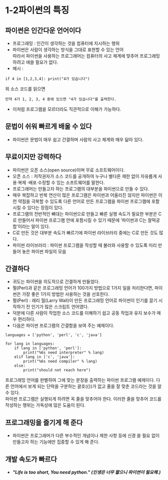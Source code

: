 1-2파이썬의 특징   
================
파이썬은 인간다운 언어이다
--
- 프로그래밍 : 인간이 생각하는 것을 컴퓨터에 지시하는 행위   
- 파이썬은 사람이 생각하는 방식을 그대로 표현할 수 있는 언어   
따라서 파이썬을 사용하는 프로그래머는 컴퓨터의 사고 체계에 맞추어 프로그래밍하려고 애쓸 필요가 없다.   
- 예시 :   
```
if 4 in [1,2,3,4]: print("4가 있습니다")
```
위 소스 코드를 읽으면   
```
만약 4가 1, 2, 3, 4 중에 있으면 "4가 있습니다"를 출력한다.
```
- 이처럼 프로그램을 모르더라도 직관적으로 이해가 가능하다.

문법이 쉬워 빠르게 배울 수 있다
--
- 파이썬은 문법이 매우 쉽고 간결하며 사람의 사고 체계와 매우 닮아 있다.

무료이지만 강력하다
--
- 파이썬은 오픈 소스(open source)이며 무료 소프트웨어이다.
- 오픈 소스 : 저작권자가 소스 코드를 공개하여 누구나 별다른 제한 없이 자유롭게 사용·복제 ·배포·수정할 수 있는 소프트웨어를 말한다.
- 프로그래머는 만들고자 하는 프로그램의 대부분을 파이썬으로 만들 수 있다.
- 매우 복잡하고 반복 연산이 많은 프로그램은 파이썬과 어울리진 않지만 파이썬은 이런 약점을 극복할 수 있도록 다른 언어로 만든 프로그램을 파이썬 프로그램에 포함시킬 수 있다는 장점이 있다.
- 프로그램의 전반적인 뼈대는 파이썬으로 만들고 빠른 실행 속도가 필요한 부분은 C로 만들어서 파이썬 프로그램 안에 포함시킬 수 있기 때문에 ‘파이썬과 C는 찰떡궁합’이라는 말이 있다.
- C로 만든 것은 대부분 속도가 빠르기에 파이썬 라이브러리 중에는 C로 만든 것도 많다.
- 파이썬 라이브러리 : 파이썬 프로그램을 작성할 때 불러와 사용할 수 있도록 미리 만들어 놓은 파이썬 파일의 모음
  
간결하다
--
- 귀도는 파이썬을 의도적으로 간결하게 만들었다.
- 펄(Perl)과 같은 프로그래밍 언어가 100가지 방법으로 1가지 일을 처리한다면, 파이썬은 가장 좋은 1가지 방법만 사용하는 것을 선호한다.
- 펄(Perl) : 래리 월(Larry Wall)이 만든 프로그래밍 언어로 파이썬이 인기를 끌기 시작하기 전 인기가 많은 스크립트 언어였다.
- 덕분에 다른 사람이 작업한 소스 코드를 이해하기 쉽고 공동 작업과 유지 보수가 매우 편리하다.
- 다음은 파이썬 프로그램의 간결함을 보여 주는 예제이다.
```
languages = ['python', 'perl', 'c', 'java']

for lang in languages:
    if lang in ['python', 'perl']:
        print("%6s need interpreter" % lang)
    elif lang in ['c', 'java']:
        print("%6s need compiler" % lang)
    else:
        print("should not reach here")
```
프로그래밍 언어를 판별하여 그에 맞는 문장을 출력하는 파이썬 프로그램 예제이다. 다른 언어에서 보게 되는 단락을 구분하는 괄호({})가 없고 줄을 잘 맞춘 코드라는 것을 알 수 있다.   
파이썬 프로그램은 실행되게 하려면 꼭 줄을 맞추어야 한다. 이러한 줄을 맞추어 코드를 작성하는 행위는 가독성에 많은 도움이 된다.  

프로그래밍을 즐기게 해 준다
--
- 파이썬은 프로그래머가 다른 부수적인 개념이나 제한 사항 등에 신경 쓸 필요 없이 만들고자 하는 기능에만 집중할 수 있게 해 준다.

개발 속도가 빠르다
--
- **_"Life is too short, You need python." (인생은 너무 짧으니 파이썬이 필요해.)_**

